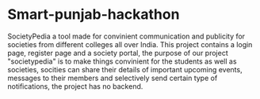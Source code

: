 # Smart-punjab-hackathon
SocietyPedia a tool made for convinient communication and publicity for societies from different colleges all over India.
This project contains a login page, register page and a society portal, the purpose of our project "societypedia" is to make things convinient for the students as well as societies, socities can share their details of important upcoming events, messages to their members and selectively send certain type of notifications, the project has no backend.
